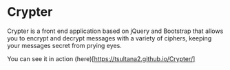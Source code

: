# Crypter
Crypter is a front end application based on jQuery and Bootstrap that allows you to encrypt and decrypt messages with a variety of ciphers,
keeping your messages secret from prying eyes. 

You can see it in action (here)[https://tsultana2.github.io/Crypter/]
